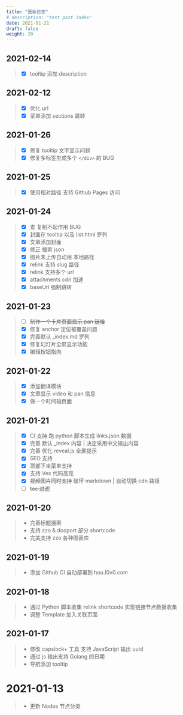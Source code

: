 ```yaml
---
title: "更新日志"
# description: "test post index"
date: 2021-01-21
draft: false
weight: 20
---
```


## 2021-02-14

> - [x] tooltip 添加 description

## 2021-02-12

> - [x] 优化 url
> - [x] 菜单添加 sections 跳转

## 2021-01-26

> - [x] 修复 tooltip 文字显示问题
> - [x] 修复多标签生成多个 `</div>` 的 BUG

## 2021-01-25

> - [x] 使用相对路径 支持 Github Pages 访问
## 2021-01-24

> - [x] 查 复制不起作用 BUG 
> - [x] 封面在 tooltip 以及 list.html 罗列
> - [x] 文章添加封面
> - [x] 修正 搜索 json
> - [x] 图片未上传自动用 本地路径
> - [x] relink 支持 slug 路径
> - [x] relink 支持多个 url
> - [x] attachments cdn 加速
> - [x] baseUrl 强制跳转

## 2021-01-23

> - [ ] ~~制作一个卡片页面显示 pan 链接~~
> - [X] 修复 anchor 定位被覆盖问题
> - [X] 完善默认 _index.md 罗列
> - [x] 修复幻灯片全屏显示功能
> - [x] 编辑按钮指向

## 2021-01-22

> - [x] 添加翻译模块
> - [x] 文章显示 video 和 pan 信息
> - [x] 做一个时间轴页面


## 2021-01-21

> - [x] CI 支持 跑 python 脚本生成 links.json 数据
> - [x] 完善 默认 _index 内容 | 决定采用中文输出内容
> - [x] 完善 优化 reveal.js 全屏提示
> - [x] SEO 支持
> - [x] 顶部下来菜单支持
> - [x] 支持 Vex 代码高亮
> - [x] ~~视频图片同时支持~~ 破坏 markdown | 自动切换 cdn 路径
> - [ ] ~~toc 过滤~~

## 2021-01-20

> + 完善标题搜索
> + 支持 zzo & docport 部分 shortcode
> + 完美支持 zzo 各种图表库

## 2021-01-19

> + 添加 Github CI 自动部署到 hou.l0v0.com 

## 2021-01-18

> + 通过 Python 脚本收集 relink shortcode 实现链接节点数据收集
> + 调整 Template 加入关联页面

## 2021-01-17

> + 修改 capslock+ 工具 支持 JavaScript 输出 uuid
> + 通过 js 输出支持 Golang 的日期
> + 导航添加 tooltip

# 2021-01-13

> + 更新 Nodes 节点分类
